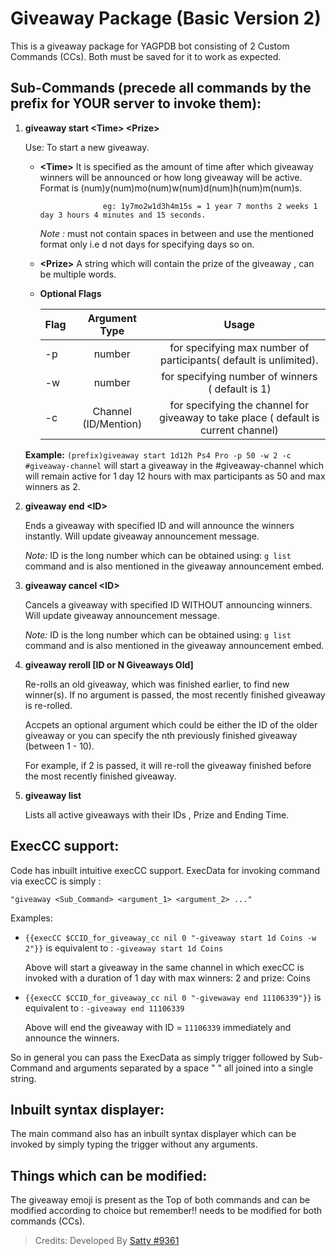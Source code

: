 # Giveaway Package (Basic Version 2)
This is a giveaway package for YAGPDB bot consisting of 2 Custom Commands (CCs).
Both must be saved for it to work as expected.

## Sub-Commands (precede all commands by the prefix for YOUR server to invoke them):

1) **giveaway start \<Time\> \<Prize\>**
    
    Use: To start a new giveaway.

    * **\<Time\>**  It is specified as the amount of time after which giveaway winners will be announced or how long giveaway will be active.
                    Format is (num)y(num)mo(num)w(num)d(num)h(num)m(num)s.

                        eg: 1y7mo2w1d3h4m15s = 1 year 7 months 2 weeks 1 day 3 hours 4 minutes and 15 seconds.

       *Note :* must not contain spaces in between and use the mentioned format only i.e d not days for specifying days so on.

    * **\<Prize\>**   A string which will contain the prize of the giveaway , can be multiple words.

    * **Optional Flags**
    
        | Flag    | Argument Type       |      Usage                                                                          |
        | ------- |:-------------------:| :----------------------------------------------------------------------------------:|
        | -p      | number              |  for specifying max number of participants( default is unlimited).                  |
        | -w      | number              |  for specifying number of winners ( default is 1)                                   |
        | -c      | Channel (ID/Mention)|  for specifying the channel for giveaway to take place ( default is current channel)|

    **Example:** `(prefix)giveaway start 1d12h Ps4 Pro -p 50 -w 2 -c #giveaway-channel` will start a giveaway in the #giveaway-channel which will remain active for 1 day 12 hours with max participants as 50 and max winners as 2.

2)  **giveaway end \<ID\>**
   
    Ends a giveaway with specified ID and will announce the winners instantly. Will update giveaway announcement message.

    *Note:* ID is the long number which can be obtained using:  `g list` command and is also mentioned in the giveaway announcement embed.
    

3) **giveaway cancel \<ID\>**

    Cancels a giveaway with specified ID WITHOUT announcing winners. Will update giveaway announcement message.

    *Note:* ID is the long number which can be obtained using:  `g list` command and is also mentioned in the giveaway announcement embed.

4)  **giveaway reroll [ID or N Giveaways Old]**
    
    Re-rolls an old giveaway, which was finished earlier, to find new winner(s). If no argument is passed, the most recently finished giveaway is re-rolled. 

    Accpets an optional argument which could be either the ID of the older giveaway or you can specify the nth previously finished giveaway (between 1 - 10). 
  
    For example, if 2 is passed, it will re-roll the giveaway finished before the most recently finished giveaway.

5) **giveaway list**

    Lists all active giveaways with their IDs , Prize and Ending Time.


## ExecCC support: 
Code has inbuilt intuitive execCC support. ExecData for invoking command via execCC is simply : 

    "giveaway <Sub_Command> <argument_1> <argument_2> ..."

Examples:

* `{{execCC $CCID_for_giveaway_cc nil 0 "-giveaway start 1d Coins -w 2"}}` is equivalent to : `-giveaway start 1d Coins`

  Above will start a giveaway in the same channel in which execCC is invoked with a duration of 1 day with max winners: 2 and prize: Coins

* `{{execCC $CCID_for_giveaway_cc nil 0 "-givewaway end 11106339"}}` is equivalent to : `-giveaway end 11106339`

  Above will end the giveaway with ID = `11106339` immediately and announce the winners.

So in general you can pass the ExecData as simply trigger followed by Sub-Command and arguments separated by a space " " all joined into a single string.

## Inbuilt syntax displayer:
The main command also has an inbuilt syntax displayer which can be invoked by simply typing the trigger without any arguments.

## Things which can be modified:
The giveaway emoji is present as the Top of both commands and can be modified according to choice but remember!! needs to be modified for both commands (CCs).

> Credits: Developed By [Satty #9361](https://github.com/Satty9361)
